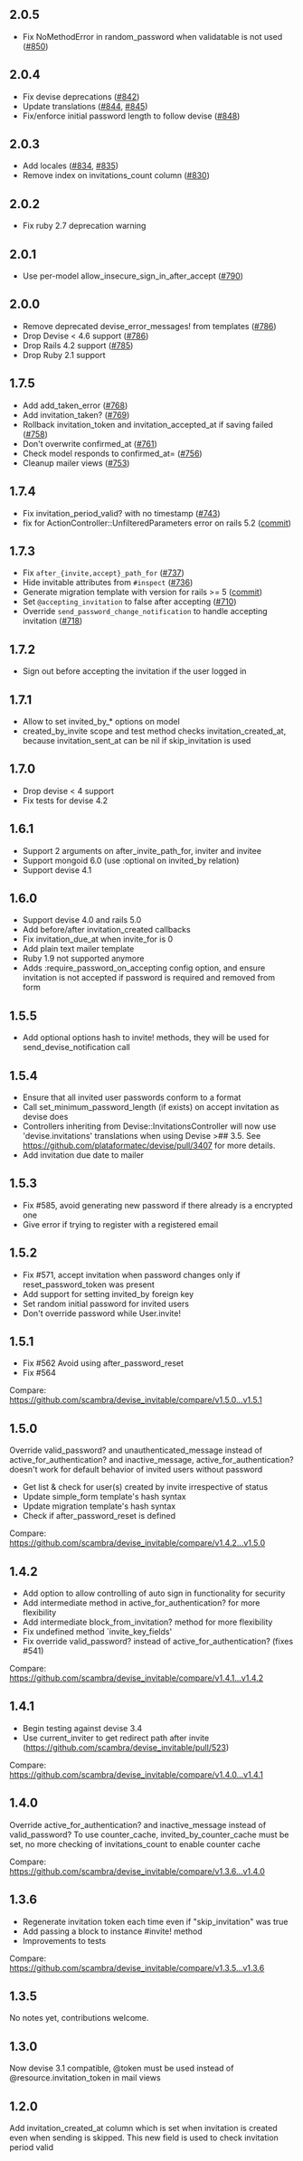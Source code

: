 ## 2.0.5
- Fix NoMethodError in random_password when validatable is not used ([#850](https://github.com/scambra/devise_invitable/pull/850))

## 2.0.4
- Fix devise deprecations ([#842](https://github.com/scambra/devise_invitable/pull/842))
- Update translations ([#844](https://github.com/scambra/devise_invitable/pull/844), [#845](https://github.com/scambra/devise_invitable/pull/845))
- Fix/enforce initial password length to follow devise ([#848](https://github.com/scambra/devise_invitable/pull/848))

## 2.0.3
- Add locales ([#834](https://github.com/scambra/devise_invitable/pull/834), [#835](https://github.com/scambra/devise_invitable/pull/835))
- Remove index on invitations_count column ([#830](https://github.com/scambra/devise_invitable/pull/830))

## 2.0.2
- Fix ruby 2.7 deprecation warning

## 2.0.1
- Use per-model allow_insecure_sign_in_after_accept ([#790](https://github.com/scambra/devise_invitable/pull/790))

## 2.0.0
- Remove deprecated devise_error_messages! from templates ([#786](https://github.com/scambra/devise_invitable/pull/785))
- Drop Devise < 4.6 support ([#786](https://github.com/scambra/devise_invitable/pull/786))
- Drop Rails 4.2 support ([#785](https://github.com/scambra/devise_invitable/pull/785))
- Drop Ruby 2.1 support

## 1.7.5
- Add add_taken_error ([#768](https://github.com/scambra/devise_invitable/pull/768))
- Add invitation_taken? ([#769](https://github.com/scambra/devise_invitable/pull/769))
- Rollback invitation_token and invitation_accepted_at if saving failed ([#758](https://github.com/scambra/devise_invitable/pull/758))
- Don't overwrite confirmed_at ([#761](https://github.com/scambra/devise_invitable/pull/761))
- Check model responds to confirmed_at= ([#756](https://github.com/scambra/devise_invitable/pull/756))
- Cleanup mailer views ([#753](https://github.com/scambra/devise_invitable/pull/753))

## 1.7.4
- Fix invitation_period_valid? with no timestamp ([#743](https://github.com/scambra/devise_invitable/pull/743))
- fix for ActionController::UnfilteredParameters error on rails 5.2 ([commit](https://github.com/scambra/devise_invitable/commit/481c6b019a41ed913514464e5d5637d7bbf0618b))

## 1.7.3
- Fix `after_{invite,accept}_path_for` ([#737](https://github.com/scambra/devise_invitable/pull/737))
- Hide invitable attributes from `#inspect` ([#736](https://github.com/scambra/devise_invitable/pull/736))
- Generate migration template with version for rails >= 5 ([commit](https://github.com/scambra/devise_invitable/commit/3c44886964a8b3f44ad39c7b0aedd93db45b5815))
- Set `@accepting_invitation` to false after accepting ([#710](https://github.com/scambra/devise_invitable/pull/710))
- Override `send_password_change_notification` to handle accepting invitation ([#718](https://github.com/scambra/devise_invitable/pull/718))

## 1.7.2
- Sign out before accepting the invitation if the user logged in

## 1.7.1
- Allow to set invited_by_* options on model
- created_by_invite scope and test method checks invitation_created_at, because invitation_sent_at can be nil if skip_invitation is used

## 1.7.0

- Drop devise < 4 support
- Fix tests for devise 4.2

## 1.6.1

- Support 2 arguments on after_invite_path_for, inviter and invitee
- Support mongoid 6.0 (use :optional on invited_by relation)
- Support devise 4.1

## 1.6.0

- Support devise 4.0 and rails 5.0
- Add before/after invitation_created callbacks
- Fix invitation_due_at when invite_for is 0
- Add plain text mailer template
- Ruby 1.9 not supported anymore
- Adds :require_password_on_accepting config option, and ensure invitation is not accepted if password is required and removed from form

## 1.5.5

- Add optional options hash to invite! methods, they will be used for send_devise_notification call

## 1.5.4

- Ensure that all invited user passwords conform to a format
- Call set_minimum_password_length (if exists) on accept invitation as devise does
- Controllers inheriting from Devise::InvitationsController will now use 'devise.invitations' translations
  when using Devise >## 3.5. See https://github.com/plataformatec/devise/pull/3407 for more details.
- Add invitation due date to mailer

## 1.5.3

- Fix #585, avoid generating new password if there already is a encrypted one
- Give error if trying to register with a registered email

## 1.5.2

- Fix #571, accept invitation when password changes only if reset_password_token was present
- Add support for setting invited_by foreign key
- Set random initial password for invited users
- Don't override password while User.invite!

## 1.5.1

- Fix #562 Avoid using after_password_reset
- Fix #564

Compare: https://github.com/scambra/devise_invitable/compare/v1.5.0...v1.5.1

## 1.5.0

Override valid_password? and unauthenticated_message instead of active_for_authentication? and inactive_message, active_for_authentication? doesn't work for default behavior of invited users without password

- Get list & check for user(s) created by invite irrespective of status
- Update simple_form template's hash syntax
- Update migration template's hash syntax
- Check if after_password_reset is defined

Compare: https://github.com/scambra/devise_invitable/compare/v1.4.2...v1.5.0

## 1.4.2

- Add option to allow controlling of auto sign in functionality for security
- Add intermediate method in active_for_authentication? for more flexibility
- Add intermediate block_from_invitation? method for more flexibility
- Fix undefined method `invite_key_fields'
- Fix override valid_password? instead of active_for_authentication? (fixes #541)

Compare: https://github.com/scambra/devise_invitable/compare/v1.4.1...v1.4.2

## 1.4.1

- Begin testing against devise 3.4
- Use current_inviter to get redirect path after invite
  (https://github.com/scambra/devise_invitable/pull/523)

Compare: https://github.com/scambra/devise_invitable/compare/v1.4.0...v1.4.1

## 1.4.0

Override active_for_authentication? and inactive_message instead of valid_password?
To use counter_cache, invited_by_counter_cache must be set, no more checking of invitations_count to enable counter cache

Compare: https://github.com/scambra/devise_invitable/compare/v1.3.6...v1.4.0

## 1.3.6

- Regenerate invitation token each time even if "skip_invitation" was true
- Add passing a block to instance #invite! method
- Improvements to tests

Compare: https://github.com/scambra/devise_invitable/compare/v1.3.5...v1.3.6

## 1.3.5

No notes yet, contributions welcome.

## 1.3.0

Now devise 3.1 compatible, @token must be used instead of @resource.invitation_token in mail views

## 1.2.0

Add invitation_created_at column which is set when invitation is created even when sending is skipped. This new field is used to check invitation period valid
